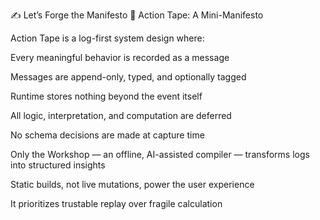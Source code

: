 ✍️ Let’s Forge the Manifesto
🧭 Action Tape: A Mini-Manifesto

Action Tape is a log-first system design where:

Every meaningful behavior is recorded as a message

Messages are append-only, typed, and optionally tagged

Runtime stores nothing beyond the event itself

All logic, interpretation, and computation are deferred

No schema decisions are made at capture time

Only the Workshop — an offline, AI-assisted compiler — transforms logs into structured insights

Static builds, not live mutations, power the user experience

It prioritizes trustable replay over fragile calculation